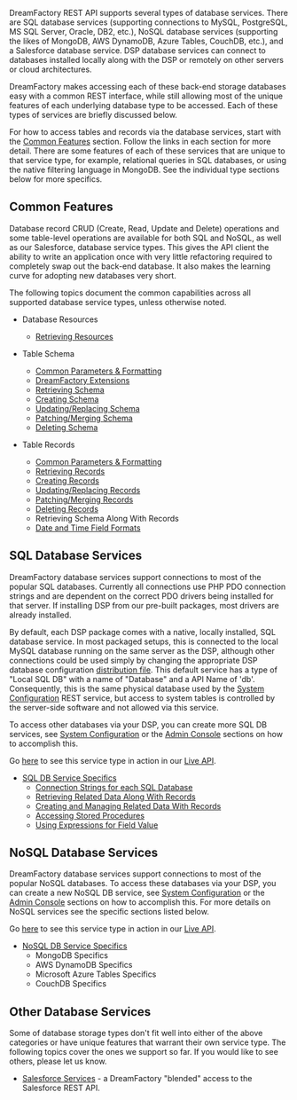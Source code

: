 DreamFactory REST API supports several types of database services. There are SQL database services (supporting connections to MySQL, PostgreSQL, MS SQL Server, Oracle, DB2, etc.), NoSQL database services (supporting the likes of MongoDB, AWS DynamoDB, Azure Tables, CouchDB, etc.), and a Salesforce database service. DSP database services can connect to databases installed locally along with the DSP or remotely on other servers or cloud architectures.

DreamFactory makes accessing each of these back-end storage databases easy with a common REST interface, while still allowing most of the unique features of each underlying database type to be accessed. Each of these types of services are briefly discussed below.

For how to access tables and records via the database services, start with the [Common Features](#common) section. Follow the links in each section for more detail. There are some features of each of these services that are unique to that service type, for example, relational queries in SQL databases, or using the native filtering language in MongoDB. See the individual type sections below for more specifics.

## <a name="common"></a>Common Features

Database record CRUD (Create, Read, Update and Delete) operations and some table-level operations are available for both SQL and NoSQL, as well as our Salesforce, database service types. This gives the API client the ability to write an application once with very little refactoring required to completely swap out the back-end database. It also makes the learning curve for adopting new databases very short.

The following topics document the common capabilities across all supported database service types, unless otherwise noted.

* Database Resources
  * [Retrieving Resources](Database-Resources)

* Table Schema
  * [Common Parameters & Formatting](Database-Schema)
  * [DreamFactory Extensions](Database-Schema#extensions)
  * [Retrieving Schema](Database-Retrieving-Schema)
  * [Creating Schema](Database-Creating-Schema)
  * [Updating/Replacing Schema](Database-Updating-Schema)
  * [Patching/Merging Schema](Database-Patching-Schema)
  * [Deleting Schema](Database-Deleting-Schema)

* Table Records
  * [Common Parameters & Formatting](Database-Records)
  * [Retrieving Records](Database-Retrieving-Records)
  * [Creating Records](Database-Creating-Records)
  * [Updating/Replacing Records](Database-Updating-Records)
  * [Patching/Merging Records](Database-Patching-Records)
  * [Deleting Records](Database-Deleting-Records)
  * Retrieving Schema Along With Records
  * [Date and Time Field Formats](Database-Date-Time-Formats)


## <a name="sql"></a>SQL Database Services

DreamFactory database services support connections to most of the popular SQL databases. Currently all connections use PHP PDO connection strings and are dependent on the correct PDO drivers being installed for that server. If installing DSP from our pre-built packages, most drivers are already installed.

By default, each DSP package comes with a native, locally installed, SQL database service. In most packaged setups, this is connected to the local MySQL database running on the same server as the DSP, although other connections could be used simply by changing the appropriate DSP database configuration [distribution file](https://github.com/dreamfactorysoftware/dsp-core/blob/master/config/database.config.php-dist). This default service has a type of "Local SQL DB" with a name of "Database" and a API Name of 'db'. Consequently, this is the same physical database used by the [System Configuration](System-Configuration) REST service, but access to system tables is controlled by the server-side software and not allowed via this service.

To access other databases via your DSP, you can create more SQL DB services, see [System Configuration](System-Configuration) or the [Admin Console](Services) sections on how to accomplish this.

Go [here](https://dsp-sandman1.cloud.dreamfactory.com/swagger/#!/db) to see this service type in action in our [Live API](Admin-Console-api-sdk).

* [SQL DB Service Specifics](SQL-Database-Services)
  * [Connection Strings for each SQL Database](SQL-Connections)
  * [Retrieving Related Data Along With Records](SQL-Related-Data)
  * [Creating and Managing Related Data With Records](SQL-Related-Data)
  * [Accessing Stored Procedures](SQL-Stored-Procedures)
  * [Using Expressions for Field Value](SQL-Field-Expressions)


## <a name="nosql"></a>NoSQL Database Services

DreamFactory database services support connections to most of the popular NoSQL databases. To access these databases via your DSP, you can create a new NoSQL DB service, see [System Configuration](System-Configuration) or the [Admin Console](Services) sections on how to accomplish this. For more details on NoSQL services see the specific sections listed below.

Go [here](https://dsp-sandman1.cloud.dreamfactory.com/swagger/#!/mongodb) to see this service type in action in our [Live API](Admin-Console-api-sdk).

* [NoSQL DB Service Specifics](NoSQL-Database-Services)
  * MongoDB Specifics
  * AWS DynamoDB Specifics
  * Microsoft Azure Tables Specifics
  * CouchDB Specifics


## <a name="others"></a>Other Database Services

Some of database storage types don't fit well into either of the above categories or have unique features that warrant their own service type. The following topics cover the ones we support so far. If you would like to see others, please let us know.

* [Salesforce Services](Salesforce-Services) - a DreamFactory "blended" access to the Salesforce REST API.
